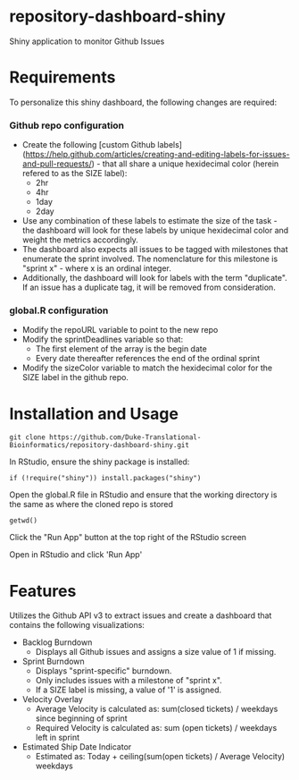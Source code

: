 # repository-dashboard-shiny
Shiny application to monitor Github Issues

# Requirements #
To personalize this shiny dashboard, the following changes are required:
### Github repo configuration
* Create the following [custom Github labels] (https://help.github.com/articles/creating-and-editing-labels-for-issues-and-pull-requests/) - that all share a unique hexidecimal color (herein refered to as the SIZE label):
	* 2hr
	* 4hr
	* 1day
	* 2day
* Use any combination of these labels to estimate the size of the task - the dashboard will look for these labels by unique hexidecimal color and weight the metrics accordingly.
* The dashboard also expects all issues to be tagged with milestones that enumerate the sprint involved. The nomenclature for this milestone is "sprint x" - where x is an ordinal integer.
* Additionally, the dashboard will look for labels with the term "duplicate". If an issue has a duplicate tag, it will be removed from consideration.

### global.R configuration
* Modify the repoURL variable to point to the new repo
* Modify the sprintDeadlines variable so that:
	* The first element of the array is the begin date
	* Every date thereafter references the end of the ordinal sprint
* Modify the sizeColor variable to match the hexidecimal color for the SIZE label in the github repo.

# Installation and Usage #
```
git clone https://github.com/Duke-Translational-Bioinformatics/repository-dashboard-shiny.git
```
In RStudio, ensure the shiny package is installed:
```
if (!require("shiny")) install.packages("shiny")
```
Open the global.R file in RStudio and ensure that the working directory is the same as where the cloned repo is stored
```
getwd()
```
Click the "Run App" button at the top right of the RStudio screen

Open in RStudio and click 'Run App' 
# Features #
Utilizes the Github API v3 to extract issues and create a dashboard that contains the following visualizations:
* Backlog Burndown
	* Displays all Github issues and assigns a size value of 1 if missing.
* Sprint Burndown
	* Displays "sprint-specific" burndown. 
	* Only includes issues with a milestone of "sprint x". 
	* If a SIZE label is missing, a value of '1' is assigned.
* Velocity Overlay
	* Average Velocity is calculated as: sum(closed tickets) / weekdays since beginning of sprint
	* Required Velocity is calculated as: sum (open tickets) / weekdays left in sprint
* Estimated Ship Date Indicator
	* Estimated as: Today + ceiling(sum(open tickets) / Average Velocity) weekdays
